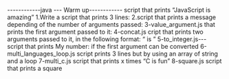 ------------java ---	Warm up------------
script that prints “JavaScript is amazing”
1.Write a script that prints 3 lines:
2.script that prints a message depending of the number of arguments passed:
3-value_argument.js that prints the first argument passed to it:
4-concat.js cript that prints two arguments passed to it, in the following format: “ is ”
5-to_integer.js--- script that prints My number: <first argument converted in integer> if the first argument can be converted
6-multi_languages_loop.js script prints 3 lines but by using an array of string and a loop
7-multi_c.js script that prints x times “C is fun”
8-square.js  script that prints a square
